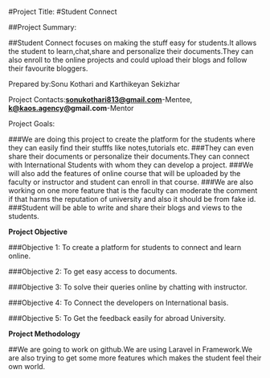 #Project Title: #Student Connect

##Project Summary:

##Student Connect focuses on making the stuff easy for students.It allows the student to learn,chat,share and personalize their documents.They can also enroll to the online projects and could upload their blogs and follow their favourite bloggers.

Prepared by:Sonu Kothari and Karthikeyan Sekizhar

Project Contacts:**sonukothari813@gmail.com**-Mentee,
                 **k@kaos.agency@gmail.com**-Mentor

Project Goals:

###We are doing this project to create the platform for the students where they can easily find their stufffs like notes,tutorials etc.
###They can even share their documents or personalize their documents.They can connect with International Students with whom they can develop a project.
###We will also add the features of online course that will be uploaded by the faculty or instructor and student can enroll in that course.
###We are also working on one more feature that is the faculty can moderate the comment if that harms the reputation of university and also it should be from fake id.
###Student will be able to write and share their blogs and views to the students.

**Project Objective**

###Objective 1: To create a platform for students to connect and learn online.

###Objective 2: To get easy access to documents.

###Objective 3: To solve their queries online by chatting with instructor.

###Objective 4: To Connect the developers on International basis.

###Objective 5: To Get the feedback easily for abroad University.

**Project Methodology**

##We are going to work on github.We are using Laravel in Framework.We are also trying to get some more features which makes the student feel their own world.
                 
                
